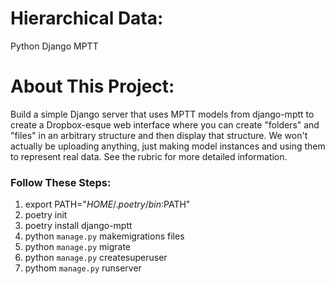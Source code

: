 # Hierarchical Data:

Python Django MPTT

# About This Project:

Build a simple Django server that uses MPTT models from django-mptt to create a Dropbox-esque web interface where you can create "folders" and "files" in an arbitrary structure and then display that structure. We won't actually be uploading anything, just making model instances and using them to represent real data. See the rubric for more detailed information.

### Follow These Steps:

1. export PATH="$HOME/.poetry/bin:$PATH"
2. poetry init
3. poetry install django-mptt
4. python `manage.py` makemigrations files
5. python `manage.py` migrate
6. python `manage.py` createsuperuser
7. pythom `manage.py` runserver

